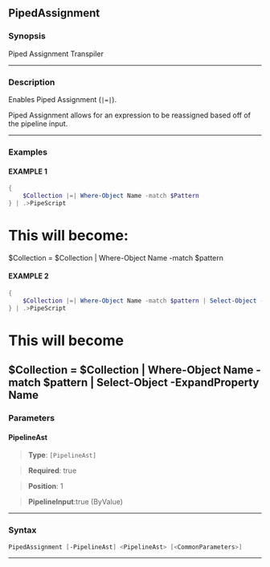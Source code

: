 
PipedAssignment
---------------
### Synopsis
Piped Assignment Transpiler

---
### Description

Enables Piped Assignment (```|=|```).

Piped Assignment allows for an expression to be reassigned based off of the pipeline input.

---
### Examples
#### EXAMPLE 1
```PowerShell
{
    $Collection |=| Where-Object Name -match $Pattern
} | .>PipeScript
```
# This will become:

$Collection = $Collection | Where-Object Name -match $pattern
#### EXAMPLE 2
```PowerShell
{
    $Collection |=| Where-Object Name -match $pattern | Select-Object -ExpandProperty Name
} | .>PipeScript
```
# This will become

$Collection = $Collection |
        Where-Object Name -match $pattern |
        Select-Object -ExpandProperty Name
---
### Parameters
#### **PipelineAst**

> **Type**: ```[PipelineAst]```

> **Required**: true

> **Position**: 1

> **PipelineInput**:true (ByValue)



---
### Syntax
```PowerShell
PipedAssignment [-PipelineAst] <PipelineAst> [<CommonParameters>]
```
---



